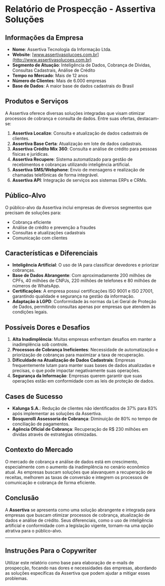 # Relatório de Prospecção - Assertiva Soluções

## Informações da Empresa
- **Nome**: Assertiva Tecnologia da Informação Ltda.
- **Website**: [www.assertivasolucoes.com.br](http://www.assertivasolucoes.com.br)
- **Segmento de Atuação**: Inteligência de Dados, Cobrança de Dívidas, Consultas Cadastrais, Análise de Crédito
- **Tempo no Mercado**: Mais de 12 anos
- **Número de Clientes**: Mais de 6.000 empresas
- **Base de Dados**: A maior base de dados cadastrais do Brasil

## Produtos e Serviços
A Assertiva oferece diversas soluções integradas que visam otimizar processos de cobrança e consulta de dados. Entre suas ofertas, destacam-se:

1. **Assertiva Localize**: Consulta e atualização de dados cadastrais de clientes.
2. **Assertiva Base Certa**: Atualização em lote de dados cadastrais.
3. **Assertiva Crédito Mix 360**: Consulta e análise de crédito para pessoas físicas e jurídicas.
4. **Assertiva Recupere**: Sistema automatizado para gestão de recebimentos e cobranças utilizando inteligência artificial.
5. **Assertiva SMS/Webphone**: Envio de mensagens e realização de chamadas telefônicas de forma integrável.
6. **Assertiva API**: Integração de serviços aos sistemas ERPs e CRMs.

## Público-Alvo
O público-alvo da Assertiva inclui empresas de diversos segmentos que precisam de soluções para:

- Cobrança eficiente
- Análise de crédito e prevenção a fraudes
- Consultas e atualizações cadastrais
- Comunicação com clientes

## Características e Diferenciais
- **Inteligência Artificial**: O uso de IA para classificar devedores e priorizar cobranças.
- **Base de Dados Abrangente**: Com aproximadamente 200 milhões de CPFs, 40 milhões de CNPJs, 220 milhões de telefones e 80 milhões de números de WhatsApp.
- **Certificações**: A empresa possui certificações ISO 9001 e ISO 27001, garantindo qualidade e segurança na gestão da informação.
- **Adaptação à LGPD**: Conformidade às normas da Lei Geral de Proteção de Dados, permitindo consultas apenas por empresas que atendem às condições legais.

## Possíveis Dores e Desafios
1. **Alta Inadimplência**: Muitas empresas enfrentam desafios em manter a inadimplência sob controle.
2. **Processos de Cobrança Ineficientes**: Necessidade de automatização e priorização de cobranças para maximizar a taxa de recuperação.
3. **Dificuldade na Atualização de Dados Cadastrais**: Empresas frequentemente lutam para manter suas bases de dados atualizadas e precisas, o que pode impactar negativamente suas operações.
4. **Segurança da Informação**: Empresas querem garantir que suas operações estão em conformidade com as leis de proteção de dados.

## Cases de Sucesso
- **Kalunga S.A.**: Redução de clientes não identificados de 37% para 83% após implementar as soluções da Assertiva.
- **Bosquerolli Assessoria de Cobrança**: Diminuição de 80% no tempo de conciliação de pagamentos.
- **Agência Oficial de Cobrança**: Recuperação de R$ 230 milhões em dívidas através de estratégias otimizadas.
  
## Contexto do Mercado
O mercado de cobrança e análise de dados está em crescimento, especialmente com o aumento da inadimplência no cenário econômico atual. As empresas buscam soluções que alavanquem a recuperação de receitas, melhorem as taxas de conversão e integrem os processos de comunicação e cobrança de forma eficiente.

## Conclusão
A **Assertiva** se apresenta como uma solução abrangente e integrada para empresas que buscam otimizar processos de cobrança, atualização de dados e análise de crédito. Seus diferenciais, como o uso de inteligência artificial e conformidade com a legislação vigente, tornam-na uma opção atrativa para o público-alvo.

---

## Instruções Para o Copywriter
Utilizar este relatório como base para elaboração de e-mails de prospecção, focando nas dores e necessidades das empresas, abordando as soluções específicas da Assertiva que podem ajudar a mitigar esses problemas. 